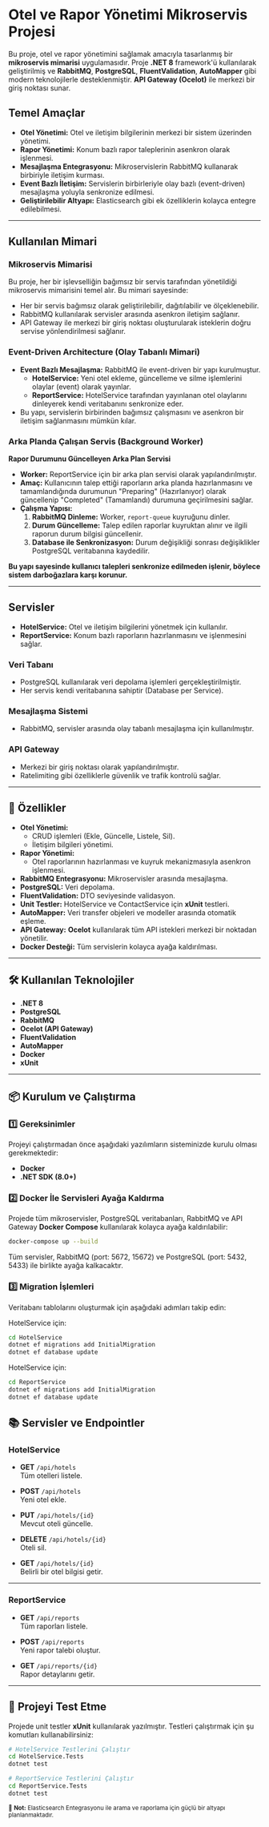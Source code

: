 # Otel ve Rapor Yönetimi Mikroservis Projesi

Bu proje, otel ve rapor yönetimini sağlamak amacıyla tasarlanmış bir **mikroservis mimarisi** uygulamasıdır. Proje **.NET 8** framework'ü kullanılarak geliştirilmiş ve **RabbitMQ**, **PostgreSQL**, **FluentValidation**, **AutoMapper** gibi modern teknolojilerle desteklenmiştir. **API Gateway (Ocelot)** ile merkezi bir giriş noktası sunar.

## **Temel Amaçlar**
- **Otel Yönetimi:** Otel ve iletişim bilgilerinin merkezi bir sistem üzerinden yönetimi.
- **Rapor Yönetimi:** Konum bazlı rapor taleplerinin asenkron olarak işlenmesi.
- **Mesajlaşma Entegrasyonu:** Mikroservislerin RabbitMQ kullanarak birbiriyle iletişim kurması.
- **Event Bazlı İletişim:** Servislerin birbirleriyle olay bazlı (event-driven) mesajlaşma yoluyla senkronize edilmesi.
- **Geliştirilebilir Altyapı:** Elasticsearch gibi ek özelliklerin kolayca entegre edilebilmesi.

---

## **Kullanılan Mimari**

### **Mikroservis Mimarisi**
Bu proje, her bir işlevselliğin bağımsız bir servis tarafından yönetildiği mikroservis mimarisini temel alır. Bu mimari sayesinde:
- Her bir servis bağımsız olarak geliştirilebilir, dağıtılabilir ve ölçeklenebilir.
- RabbitMQ kullanılarak servisler arasında asenkron iletişim sağlanır.
- API Gateway ile merkezi bir giriş noktası oluşturularak isteklerin doğru servise yönlendirilmesi sağlanır.

### **Event-Driven Architecture (Olay Tabanlı Mimari)**
- **Event Bazlı Mesajlaşma:** RabbitMQ ile event-driven bir yapı kurulmuştur.
  - **HotelService:** Yeni otel ekleme, güncelleme ve silme işlemlerini olaylar (event) olarak yayınlar.
  - **ReportService:** HotelService tarafından yayınlanan otel olaylarını dinleyerek kendi veritabanını senkronize eder.
- Bu yapı, servislerin birbirinden bağımsız çalışmasını ve asenkron bir iletişim sağlanmasını mümkün kılar.

### **Arka Planda Çalışan Servis (Background Worker)**

**Rapor Durumunu Güncelleyen Arka Plan Servisi**
- **Worker:** ReportService için bir arka plan servisi olarak yapılandırılmıştır.
- **Amaç:** Kullanıcının talep ettiği raporların arka planda hazırlanmasını ve tamamlandığında durumunun "Preparing" (Hazırlanıyor) olarak güncellenip "Completed" (Tamamlandı) durumuna geçirilmesini sağlar.
- **Çalışma Yapısı:**
  1. **RabbitMQ Dinleme:** Worker, `report-queue` kuyruğunu dinler.
  2. **Durum Güncelleme:** Talep edilen raporlar kuyruktan alınır ve ilgili raporun durum bilgisi güncellenir.
  3. **Database ile Senkronizasyon:** Durum değişikliği sonrası değişiklikler PostgreSQL veritabanına kaydedilir.
  
**Bu yapı sayesinde kullanıcı talepleri senkronize edilmeden işlenir, böylece sistem darboğazlara karşı korunur.**

---

## **Servisler**
- **HotelService:** Otel ve iletişim bilgilerini yönetmek için kullanılır.
- **ReportService:** Konum bazlı raporların hazırlanmasını ve işlenmesini sağlar.

### **Veri Tabanı**
- PostgreSQL kullanılarak veri depolama işlemleri gerçekleştirilmiştir.
- Her servis kendi veritabanına sahiptir (Database per Service).

### **Mesajlaşma Sistemi**
- RabbitMQ, servisler arasında olay tabanlı mesajlaşma için kullanılmıştır.

### **API Gateway**
- Merkezi bir giriş noktası olarak yapılandırılmıştır.
- Ratelimiting gibi özelliklerle güvenlik ve trafik kontrolü sağlar.

---

## 🚀 Özellikler

- **Otel Yönetimi:**
  - CRUD işlemleri (Ekle, Güncelle, Listele, Sil).
  - İletişim bilgileri yönetimi.
- **Rapor Yönetimi:**
  - Otel raporlarının hazırlanması ve kuyruk mekanizmasıyla asenkron işlenmesi.
- **RabbitMQ Entegrasyonu:** Mikroservisler arasında mesajlaşma.
- **PostgreSQL:** Veri depolama.
- **FluentValidation:** DTO seviyesinde validasyon.
- **Unit Testler:** HotelService ve ContactService için **xUnit** testleri.
- **AutoMapper:** Veri transfer objeleri ve modeller arasında otomatik eşleme.
- **API Gateway:** **Ocelot** kullanılarak tüm API istekleri merkezi bir noktadan yönetilir.
- **Docker Desteği:** Tüm servislerin kolayca ayağa kaldırılması. 

---

## 🛠️ Kullanılan Teknolojiler

- **.NET 8**
- **PostgreSQL**
- **RabbitMQ**
- **Ocelot (API Gateway)**
- **FluentValidation**
- **AutoMapper**
- **Docker**
- **xUnit**

---

## 📦 Kurulum ve Çalıştırma

### 1️⃣ Gereksinimler
Projeyi çalıştırmadan önce aşağıdaki yazılımların sisteminizde kurulu olması gerekmektedir:
- **Docker**
- **.NET SDK (8.0+)**

### 2️⃣ Docker İle Servisleri Ayağa Kaldırma
Projede tüm mikroservisler, PostgreSQL veritabanları, RabbitMQ ve API Gateway **Docker Compose** kullanılarak kolayca ayağa kaldırılabilir:

```bash
docker-compose up --build
```
Tüm servisler, RabbitMQ (port: 5672, 15672) ve PostgreSQL (port: 5432, 5433) ile birlikte ayağa kalkacaktır.

### 3️⃣ Migration İşlemleri
Veritabanı tablolarını oluşturmak için aşağıdaki adımları takip edin:

HotelService için:
```bash
cd HotelService
dotnet ef migrations add InitialMigration
dotnet ef database update
```
HotelService için:
```bash
cd ReportService
dotnet ef migrations add InitialMigration
dotnet ef database update
```
## 📚 Servisler ve Endpointler

### HotelService
- **GET** `/api/hotels`  
  Tüm otelleri listele.

- **POST** `/api/hotels`  
  Yeni otel ekle.

- **PUT** `/api/hotels/{id}`  
  Mevcut oteli güncelle.

- **DELETE** `/api/hotels/{id}`  
  Oteli sil.

- **GET** `/api/hotels/{id}`  
  Belirli bir otel bilgisi getir.

---

### ReportService
- **GET** `/api/reports`  
  Tüm raporları listele.

- **POST** `/api/reports`  
  Yeni rapor talebi oluştur.

- **GET** `/api/reports/{id}`  
  Rapor detaylarını getir.

---

## 🧪 Projeyi Test Etme

Projede unit testler **xUnit** kullanılarak yazılmıştır. Testleri çalıştırmak için şu komutları kullanabilirsiniz:

```bash
# HotelService Testlerini Çalıştır
cd HotelService.Tests
dotnet test

# ReportService Testlerini Çalıştır
cd ReportService.Tests
dotnet test
```
<sub>🔮 **Not:** Elasticsearch Entegrasyonu ile arama ve raporlama için güçlü bir altyapı planlanmaktadır.</sub>

